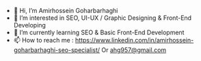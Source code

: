 - 👋 Hi, I’m Amirhossein Goharbarhaghi
- 👀 I’m interested in SEO, UI-UX / Graphic Designing & Front-End Developing
- 🌱 I’m currently learning SEO & Basic Front-End Development
- 📫 How to reach me : https://www.linkedin.com/in/amirhossein-goharbarhaghi-seo-specialist/ Or ahg957@gmail.com

<!---
Amirhossein-Goharbarhaghi/Amirhossein-Goharbarhaghi is a ✨ special ✨ repository because its `README.md` (this file) appears on your GitHub profile.
You can click the Preview link to take a look at your changes.
--->
